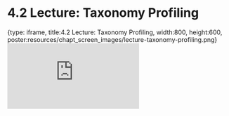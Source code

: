 # 4.2 Lecture: Taxonomy Profiling
 
{type: iframe, title:4.2 Lecture: Taxonomy Profiling, width:800, height:600, poster:resources/chapt_screen_images/lecture-taxonomy-profiling.png}
![](https://vgaysin1.github.io/CURE-MicrobialMysteries-test/lecture-taxonomy-profiling.html)
 

 
